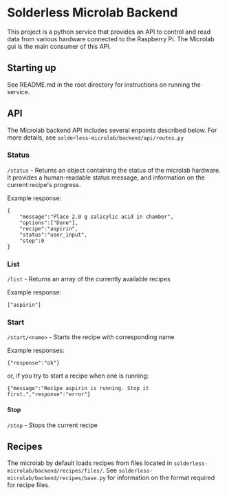 # Solderless Microlab Backend

This project is a python service that provides an API to control and read data from various hardware connected to the Raspberry Pi. The Microlab gui is the main consumer of this API.

## Starting up

See README.md in the root directory for instructions on running the service.

## API

The Microlab backend API includes several enpoints described below. For more details, see `solderless-microlab/backend/api/routes.py`

### Status

`/status` - Returns an object containing the status of the microlab hardware. It provides a human-readable status message, and information on the current recipe's progress.

Example response:

```
{
    "message":"Place 2.0 g salicylic acid in chamber",
    "options":["Done"],
    "recipe":"aspirin",
    "status":"user_input",
    "step":0
}
```

### List

`/list` - Returns an array of the currently available recipes

Example response:

```
["aspirin"]
```

### Start

`/start/<name>` - Starts the recipe with corresponding name

Example responses:

```
{"response":"ok"}
```

or, if you try to start a recipe when one is running:

```
{"message":"Recipe aspirin is running. Stop it first.","response":"error"}
```

#### Stop

`/stop` - Stops the current recipe

## Recipes

The microlab by default loads recipes from files located in `solderless-microlab/backend/recipes/files/`. See `solderless-microlab/backend/recipes/base.py` for information on the format required for recipe files.
